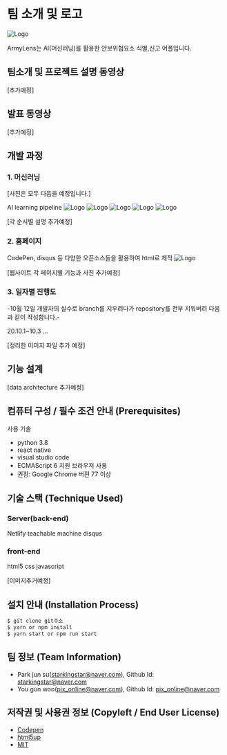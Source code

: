 # 팀 소개 및 로고
![Logo](https://i.imgur.com/Tn8ru7C.png)

 ArmyLens는 AI(머신러닝)를 활용한 안보위협요소 식별,신고 어플입니다.

## 팀소개 및 프로젝트 설명 동영상
[추가예정]

## 발표 동영상
[추가예정]

## 개발 과정
### 1. 머신러닝

[사진은 모두 다듬을 예정입니다.]


AI learning pipeline
![Logo](https://i.imgur.com/iUYCfIU.png)
![Logo](https://i.imgur.com/6IWPuHw.png)
![Logo](https://i.imgur.com/5q92uZN.png)
![Logo](https://i.imgur.com/9IpejUz.png)
![Logo](https://i.imgur.com/nsH6Ehi.png)

[각 순서별 설명 추가예정]
### 2. 홈페이지
CodePen, disqus 등 다양한 오픈소스들을 활용하여 html로 제작
![Logo](https://i.imgur.com/o35ObUo.png)


[웹사이트 각 페이지별 기능과 사진 추가예정]
### 3. 일자별 진행도
-10월 12일 개발자의 실수로 branch를 지우려다가 repository를 전부 지워버려 다음과 같이 작성합니다.-

20.10.1~10.3 ...

[정리한 이미지 파일 추가 예정]


## 기능 설계
[data architecture 추가예정]

## 컴퓨터 구성 / 필수 조건 안내 (Prerequisites)
사용 기술
* python 3.8
* react native
* visual studio code
* ECMAScript 6 지원 브라우저 사용
* 권장: Google Chrome 버젼 77 이상

## 기술 스택 (Technique Used)
### Server(back-end)
Netlify
teachable machine
disqus
 
### front-end
html5
css
javascript

[이미지추거예정]

## 설치 안내 (Installation Process)
```bash
$ git clone git주소
$ yarn or npm install
$ yarn start or npm run start
```
 
## 팀 정보 (Team Information)
- Park jun su(starkingstar@naver.com), Github Id: starkingstar@naver.com
- You gun woo(pix_online@naver.com), Github Id: pix_online@naver.com

## 저작권 및 사용권 정보 (Copyleft / End User License)
 * [Codepen](https://github.com/osamhack2020/web_armylens_armylens/blob/master/license_codepen.md)
 * [html5up](https://github.com/osamhack2020/web_armylens_armylens/blob/master/license_html5up.md)
 * [MIT](https://github.com/osam2020-WEB/Sample-ProjectName-TeamName/blob/master/license.md)
